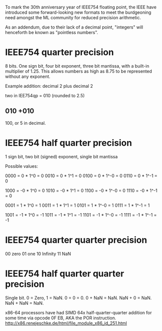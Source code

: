 To mark the 30th anniversary year of IEEE754 floating point, the IEEE have introduced some
forward-looking new formats to meet the burdgeoning need amongst the ML community for reduced
precision arithmetic.

As an addendum, due to their lack of a decimal point, "integers" will henceforth be known as "pointless numbers".


IEEE754 quarter precision
=========================

8 bits. One sign bit, four bit exponent, three bit mantissa, with a built-in multiplier of 1.25.
This allows numbers as high as 8.75 to be represented without any exponent.

Example addition: decimal 2 plus decimal 2

two in IEE754qp = 010 (rounded to 2.5)

 010
+010
----
 100, or 5 in decimal.


IEEE754 half quarter precision
==============================

1 sign bit, two bit (signed) exponent, single bit mantissa

Possible values:

0000 =  0 * 1^0		= 0
0010 =  0 * 1^1		= 0
0100 =  0 * 1^-0	= 0
0110 =  0 * 1^-1	= 0

1000 = -0 * 1^0		= 0
1010 = -0 * 1^1		= 0
1100 = -0 * 1^-0	= 0
1110 = -0 * 1^-1	= 0

0001 =  1 * 1^0		= 1
0011 =  1 * 1^1     = 1
0101 =  1 * 1^-0	= 1
0111 =  1 * 1^-1	= 1

1001 = -1 * 1^0		= -1
1011 = -1 * 1^1     = -1
1101 = -1 * 1^-0	= -1
1111 = -1 * 1^-1	= -1

IEEE754 quarter quarter precision
=================================

00	zero
01	one
10	Infinity
11	NaN

IEEE754 half quarter quarter precision
======================================

Single bit. 0 = Zero, 1 = NaN.
0 = 0 = 0.
0 + NaN = NaN.
NaN + 0 = NaN.
NaN + NaN = NaN.

x86-64 processors have had SIMD 64x half-quarter-quarter addition for some time via opcode 0F EB, AKA the POR instruction.
http://x86.renejeschke.de/html/file_module_x86_id_251.html
